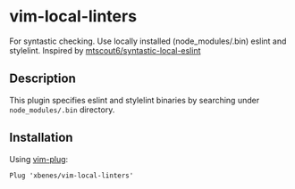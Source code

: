 # vim-local-linters

For syntastic checking. Use locally installed (node_modules/.bin) eslint and stylelint.
Inspired by [mtscout6/syntastic-local-eslint](https://github.com/mtscout6/syntastic-local-eslint.vim)

## Description
This plugin specifies eslint and stylelint binaries by searching under
`node_modules/.bin` directory.

## Installation
Using [vim-plug](https://github.com/junegunn/vim-plug):

```vim
Plug 'xbenes/vim-local-linters'
```
